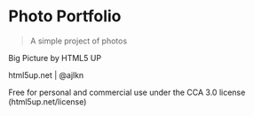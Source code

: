 # Photo Portfolio

> A simple project of photos

Big Picture by HTML5 UP

html5up.net | @ajlkn

Free for personal and commercial use under the CCA 3.0 license (html5up.net/license)
